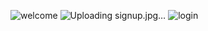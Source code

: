 ![welcome](https://github.com/user-attachments/assets/af4eef42-6911-4327-8fe6-62391c2ef1a3)
![Uploading signup.jpg…]()
![login](https://github.com/user-attachments/assets/d022f9bd-4cbe-43e3-848c-59c6e474b6aa)
